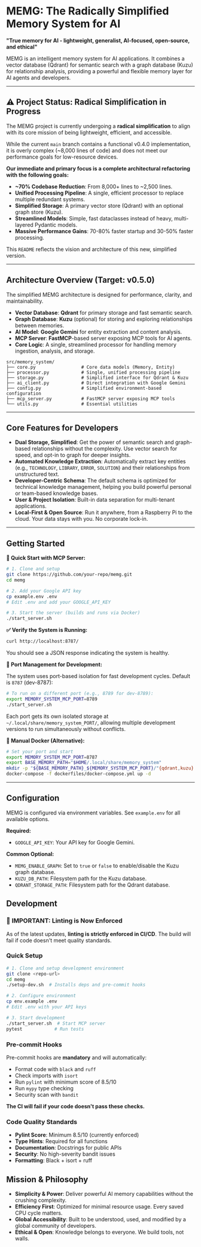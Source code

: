 # MEMG: The Radically Simplified Memory System for AI

**"True memory for AI - lightweight, generalist, AI-focused, open-source, and ethical"**

MEMG is an intelligent memory system for AI applications. It combines a vector database (Qdrant) for semantic search with a graph database (Kuzu) for relationship analysis, providing a powerful and flexible memory layer for AI agents and developers.

---

## ⚠️ Project Status: Radical Simplification in Progress

The MEMG project is currently undergoing a **radical simplification** to align with its core mission of being lightweight, efficient, and accessible.

While the current `main` branch contains a functional v0.4.0 implementation, it is overly complex (~8,000 lines of code) and does not meet our performance goals for low-resource devices.

**Our immediate and primary focus is a complete architectural refactoring with the following goals:**
- **~70% Codebase Reduction**: From 8,000+ lines to ~2,500 lines.
- **Unified Processing Pipeline**: A single, efficient processor to replace multiple redundant systems.
- **Simplified Storage**: A primary vector store (Qdrant) with an optional graph store (Kuzu).
- **Streamlined Models**: Simple, fast dataclasses instead of heavy, multi-layered Pydantic models.
- **Massive Performance Gains**: 70-80% faster startup and 30-50% faster processing.

This `README` reflects the vision and architecture of this new, simplified version.

---

## Architecture Overview (Target: v0.5.0)

The simplified MEMG architecture is designed for performance, clarity, and maintainability.

-   **Vector Database**: **Qdrant** for primary storage and fast semantic search.
-   **Graph Database**: **Kuzu** (optional) for storing and exploring relationships between memories.
-   **AI Model**: **Google Gemini** for entity extraction and content analysis.
-   **MCP Server**: **FastMCP**-based server exposing MCP tools for AI agents.
-   **Core Logic**: A single, streamlined processor for handling memory ingestion, analysis, and storage.

```
src/memory_system/
├── core.py                 # Core data models (Memory, Entity)
├── processor.py            # Single, unified processing pipeline
├── storage.py              # Simplified interface for Qdrant & Kuzu
├── ai_client.py            # Direct integration with Google Gemini
├── config.py               # Simplified environment-based configuration
├── mcp_server.py           # FastMCP server exposing MCP tools
└── utils.py                # Essential utilities
```

---

## Core Features for Developers

-   **Dual Storage, Simplified**: Get the power of semantic search and graph-based relationships without the complexity. Use vector search for speed, and opt-in to graph for deeper insights.
-   **Automated Knowledge Extraction**: Automatically extract key entities (e.g., `TECHNOLOGY`, `LIBRARY`, `ERROR`, `SOLUTION`) and their relationships from unstructured text.
-   **Developer-Centric Schema**: The default schema is optimized for technical knowledge management, helping you build powerful personal or team-based knowledge bases.
-   **User & Project Isolation**: Built-in data separation for multi-tenant applications.
-   **Local-First & Open Source**: Run it anywhere, from a Raspberry Pi to the cloud. Your data stays with you. No corporate lock-in.

---

## Getting Started

**🚀 Quick Start with MCP Server:**

```bash
# 1. Clone and setup
git clone https://github.com/your-repo/memg.git
cd memg

# 2. Add your Google API key
cp example.env .env
# Edit .env and add your GOOGLE_API_KEY

# 3. Start the server (builds and runs via Docker)
./start_server.sh
```

**✅ Verify the System is Running:**

```bash
curl http://localhost:8787/
```

You should see a JSON response indicating the system is healthy.

**🔄 Port Management for Development:**

The system uses port-based isolation for fast development cycles. Default is `8787` (dev-8787):

```bash
# To run on a different port (e.g., 8789 for dev-8789):
export MEMORY_SYSTEM_MCP_PORT=8789
./start_server.sh
```

Each port gets its own isolated storage at `~/.local/share/memory_system_PORT/`, allowing multiple development versions to run simultaneously without conflicts.

**🐳 Manual Docker (Alternative):**

```bash
# Set your port and start
export MEMORY_SYSTEM_MCP_PORT=8787
export BASE_MEMORY_PATH="$HOME/.local/share/memory_system"
mkdir -p "${BASE_MEMORY_PATH}_${MEMORY_SYSTEM_MCP_PORT}/"{qdrant,kuzu}
docker-compose -f dockerfiles/docker-compose.yml up -d
```

---

## Configuration

MEMG is configured via environment variables. See `example.env` for all available options.

**Required:**

-   `GOOGLE_API_KEY`: Your API key for Google Gemini.

**Common Optional:**

-   `MEMG_ENABLE_GRAPH`: Set to `true` or `false` to enable/disable the Kuzu graph database.
-   `KUZU_DB_PATH`: Filesystem path for the Kuzu database.
-   `QDRANT_STORAGE_PATH`: Filesystem path for the Qdrant database.

## Development

### 🚨 **IMPORTANT: Linting is Now Enforced**

As of the latest updates, **linting is strictly enforced in CI/CD**. The build will fail if code doesn't meet quality standards.

### Quick Setup

```bash
# 1. Clone and setup development environment
git clone <repo-url>
cd memg
./setup-dev.sh  # Installs deps and pre-commit hooks

# 2. Configure environment
cp env.example .env
# Edit .env with your API keys

# 3. Start development
./start_server.sh  # Start MCP server
pytest            # Run tests
```

### Pre-commit Hooks

Pre-commit hooks are **mandatory** and will automatically:
- Format code with `black` and `ruff`
- Check imports with `isort`  
- Run `pylint` with minimum score of 8.5/10
- Run `mypy` type checking
- Security scan with `bandit`

**The CI will fail if your code doesn't pass these checks.**

### Code Quality Standards

- **Pylint Score**: Minimum 8.5/10 (currently enforced)
- **Type Hints**: Required for all functions
- **Documentation**: Docstrings for public APIs
- **Security**: No high-severity bandit issues
- **Formatting**: Black + isort + ruff

## Mission & Philosophy

-   **Simplicity & Power**: Deliver powerful AI memory capabilities without the crushing complexity.
-   **Efficiency First**: Optimized for minimal resource usage. Every saved CPU cycle matters.
-   **Global Accessibility**: Built to be understood, used, and modified by a global community of developers.
-   **Ethical & Open**: Knowledge belongs to everyone. We build tools, not walls.
